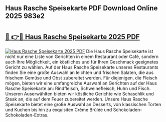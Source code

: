 ## Haus Rasche Speisekarte PDF Download Online 2025 983e2

# <h2><a href="http://gc8vos.nevu.top/?p=Haus+Rasche+Speisekarte">🔗 👉🔴 Haus Rasche Speisekarte 2025 PDF</a></h2>

[![Haus Rasche Speisekarte 2025 PDF](https://i.imgur.com/dBaPXMq.png)](http://gc8vos.nevu.top/?p=Haus+Rasche+Speisekarte)
Die Haus Rasche Speisekarte ist nicht nur eine Liste von Gerichten in einem Restaurant oder Café, sondern auch Ihre Möglichkeit, ein köstliches und für Ihren Geschmack geeignetes Gericht zu wählen. Auf der Haus Rasche Speisekarte unseres Restaurants finden Sie eine große Auswahl an leichten und frischen Salaten, die aus frischem Gemüse und Obst zubereitet werden. Für diejenigen, die Fleisch mögen, bieten wir eine umfangreiche Auswahl an Gerichten auf der Haus Rasche Speisekarte an: Rindfleisch, Schweinefleisch, Huhn und Fisch. Unseren Auserwählten bieten wir köstliche Gerichte wie Schaschlik und Steak an, die auf dem Feuer zubereitet werden. Unsere Haus Rasche Speisekarte bietet eine große Auswahl an Desserts, von klassischen Torten und Kuchen bis hin zu exquisiten Crème Brûlée und Schokoladen-Schokoladen-Extras.
